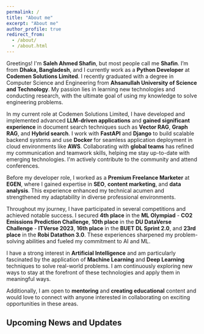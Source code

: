 ```yaml
---
permalink: /
title: "About me"
excerpt: "About me"
author_profile: true
redirect_from: 
  - /about/
  - /about.html
---
```



Greetings! I'm <b>Saleh Ahmed Shafin</b>, but most people call me <b>Shafin</b>. I’m from <b>Dhaka, Bangladesh</b>, and I currently work as a <b>Python Developer</b> at <b>Codemen Solutions Limited</b>. I recently graduated with a degree in Computer Science and Engineering from <b>Ahsanullah University of Science and Technology</b>. My passion lies in learning new technologies and conducting research, with the ultimate goal of using my knowledge to solve engineering problems.

In my current role at Codemen Solutions Limited, I have developed and implemented advanced <b>LLM-driven applications</b> and <b>gained significant experience</b> in document search techniques such as <b>Vector RAG</b>, <b>Graph RAG</b>, and <b>Hybrid search</b>. I work with <b>FastAPI</b> and <b>Django</b> to build scalable backend systems and use <b>Docker</b> for seamless application deployment in cloud environments like <b>AWS</b>. Collaborating with <b>global teams</b> has refined my communication and teamwork skills, helping me stay up-to-date with emerging technologies. I'm actively contribute to the community and attend conferences.

Before my developer role, I worked as a <b>Premium Freelance Marketer</b> at <b>EGEN</b>, where I gained expertise in <b>SEO</b>, <b>content marketing</b>, and <b>data analysis</b>. This experience enhanced my technical acumen and strengthened my adaptability in diverse professional environments.

Throughout my journey, I have participated in several competitions and achieved notable success. I secured <b>4th place</b> in the <b>ML Olympiad</b> - <b>CO2 Emissions Prediction Challenge</b>, <b>10th place</b> in the <b>DU DataVerse Challenge</b> - <b>ITVerse 2023</b>, <b>16th place</b> in the <b>BUET DL Sprint 2.0</b>, and <b>23rd place</b> in the <b>Robi Datathon 3.0</b>. These experiences sharpened my problem-solving abilities and fueled my commitment to AI and ML.

I have a strong interest in <b>Artificial Intelligence</b> and am particularly fascinated by the application of <b>Machine Learning</b> and <b>Deep Learning</b> techniques to solve real-world problems. I am continuously exploring new ways to stay at the forefront of these technologies and apply them in meaningful ways. 

Additionally, I am open to <b>mentoring</b> and <b>creating educational</b> content and would love to connect with anyone interested in collaborating on exciting opportunities in these areas.

## Upcoming News and Updates
